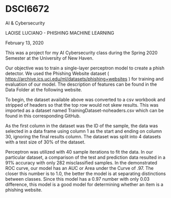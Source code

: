 # DSCI6672
AI &amp; Cybersecurity

LAOISE LUCIANO - PHISHING MACHINE LEARNING

February 13, 2020

This was a project for my AI Cybersecurity class during the Spring 2020 Semester at the University of New Haven.

Our objective was to train a single-layer perceptron model to create a phish detector. We used the Phishing Website dataset ( https://archive.ics.uci.edu/ml/datasets/phishing+websites ) for training and evaluation of our model. The description of features can be found in the Data Folder at the following website.

To begin, the dataset available above was converted to a csv workbook and stripped of headers so that the top row would not skew results. This was imported as a dataset named TrainingDataset-noheaders.csv which can be found in this corresponding GitHub.

As the first column in the dataset was the ID of the sample, the data was selected in a data frame using column 1 as the start and ending on column 30, ignoring the final results column. The dataset was split into 4 datasets with a test size of 30% of the dataset.

Perceptron was utilized with 40 sample iterations to fit the data. In our particular dataset, a comparison of the test and prediction data resulted in a 91% accuracy with only 282 misclassified samples. In the demonstrated ROC curve, our model has an AUC or Area under the Curve of .97. The closer this number is to 1.0, the better the model is at separating distinctions between classes. Since this model has a 0.97 number with only 0.03 difference, this model is a good model for determining whether an item is a phishing website.
